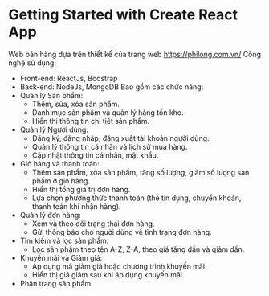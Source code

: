# Getting Started with Create React App

Web bán hàng dựa trên thiết kế của trang web https://philong.com.vn/
Công nghệ sử dụng: 
 + Front-end: ReactJs, Boostrap
 + Back-end: NodeJs, MongoDB
Bao gồm các chức năng:
 + Quản lý Sản phẩm:​
    - Thêm, sửa, xóa sản phẩm.​
    - Danh mục sản phẩm và quản lý hàng tồn kho.​
    - Hiển thị thông tin chi tiết sản phẩm.
+ Quản lý Người dùng:
     - Đăng ký, đăng nhập, đăng xuất tài khoản người dùng.​
     - Quản lý thông tin cá nhân và lịch sử mua hàng.​
     - Cập nhật thông tin cá nhân, mật khẩu.
+ Giỏ hàng và thanh toán:​
     - Thêm sản phẩm, xóa sản phẩm, tăng số lượng, giảm số lượng sản phẩm ở giỏ hàng.
     - Hiển thị tổng giá trị đơn hàng.​
     - Lựa chọn phương thức thanh toán (thẻ tín dụng, chuyển khoản, thanh toán khi nhận hàng).
+ Quản lý đơn hàng:
     - Xem và theo dõi trạng thái đơn hàng.​
     - Gửi thông báo cho người dùng về tình trạng đơn hàng.
+ Tìm kiếm và lọc sản phẩm:
     - Lọc sản phẩm theo tên A-Z, Z-A, theo giá tăng dần và giảm dần.
+ Khuyến mãi và Giảm giá:
     - Áp dụng mã giảm giá hoặc chương trình khuyến mãi.
     - Hiển thị giá giảm sau khi áp dụng khuyến mãi.
+ Phân trang sản phẩm






